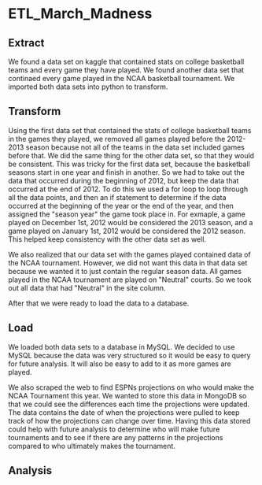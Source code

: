 # ETL_March_Madness

## Extract

We found a data set on kaggle that contained stats on college basketball teams and every game they have played. We found another data set
that continaed every game played in the NCAA basketball tournament. We imported both data sets into python to transform.

## Transform

Using the first data set that contained the stats of college basketball teams in the games they played, we removed all games played before
the 2012-2013 season because not all of the teams in the data set included games before that. We did the same thing for the other data set,
so that they would be consistent. This was tricky for the first data set, because the basketball seasons start in one year and finish in
another. So we had to take out the data that occurred during the beginning of 2012, but keep the data that occurred at the end of 2012. To
do this we used a for loop to loop through all the data points, and then an if statement to determine if the data occurred at the beginning
of the year or the end of the year, and then assigned the "season year" the game took place in. For exmaple, a game played on December 1st,
2012 would be considered the 2013 season, and a game played on January 1st, 2012 would be considered the 2012 season. This helped keep
consistency with the other data set as well.

We also realized that our data set with the games played contained data of the NCAA tournament. However, we did not want this data in that
data set because we wanted it to just contain the regular season data. All games played in the NCAA tournament are played on "Neutral"
courts. So we took out all data that had "Neutral" in the site column.

After that we were ready to load the data to a database.

## Load

We loaded both data sets to a database in MySQL. We decided to use MySQL because the data was very structured so it would be easy to query
for future analysis. It will also be easy to add to it as more games are played.

We also scraped the web to find ESPNs projections on who would make the NCAA Tournament this year. We wanted to store this data in MongoDB
so that we could see the differences each time the projections were updated. The data contains the date of when the projections were 
pulled to keep track of how the projections can change over time. Having this data stored could help with future analysis to
determine who will make future tournaments and to see if there are any patterns in the projections compared to who ultimately makes the
tournament.

## Analysis
